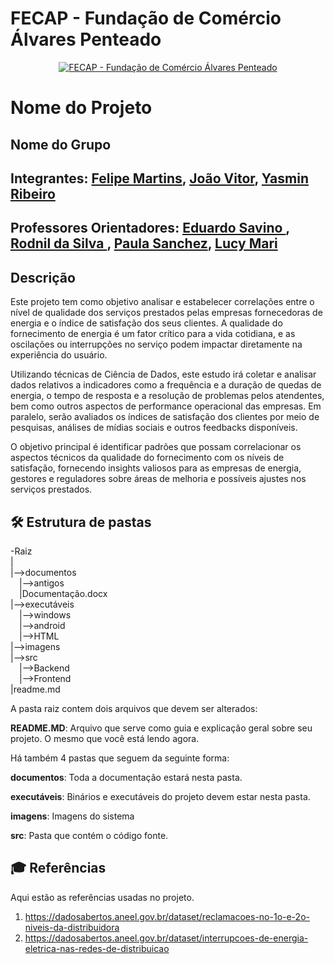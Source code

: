 # FECAP - Fundação de Comércio Álvares Penteado

<p align="center">
<a href= "https://www.fecap.br/"><img src="https://encrypted-tbn0.gstatic.com/images?q=tbn:ANd9GcRhZPrRa89Kma0ZZogxm0pi-tCn_TLKeHGVxywp-LXAFGR3B1DPouAJYHgKZGV0XTEf4AE&usqp=CAU" alt="FECAP - Fundação de Comércio Álvares Penteado" border="0"></a>
</p>

# Nome do Projeto

## Nome do Grupo

## Integrantes: <a href="https://www.linkedin.com/in/ifelipemartins/">Felipe Martins</a>, <a href="#">João Vitor</a>, <a href="#">Yasmin Ribeiro</a>

## Professores Orientadores: <a href="#">Eduardo Savino </a>, <a href="#">Rodnil da Silva </a>, <a href="#">Paula Sanchez</a>, <a href="#">Lucy Mari</a>
## Descrição

Este projeto tem como objetivo analisar e estabelecer correlações entre o nível de qualidade dos serviços prestados pelas empresas fornecedoras de energia e o índice de satisfação dos seus clientes. A qualidade do fornecimento de energia é um fator crítico para a vida cotidiana, e as oscilações ou interrupções no serviço podem impactar diretamente na experiência do usuário.

Utilizando técnicas de Ciência de Dados, este estudo irá coletar e analisar dados relativos a indicadores como a frequência e a duração de quedas de energia, o tempo de resposta e a resolução de problemas pelos atendentes, bem como outros aspectos de performance operacional das empresas. Em paralelo, serão avaliados os índices de satisfação dos clientes por meio de pesquisas, análises de mídias sociais e outros feedbacks disponíveis.

O objetivo principal é identificar padrões que possam correlacionar os aspectos técnicos da qualidade do fornecimento com os níveis de satisfação, fornecendo insights valiosos para as empresas de energia, gestores e reguladores sobre áreas de melhoria e possíveis ajustes nos serviços prestados.


## 🛠 Estrutura de pastas

-Raiz<br>
|<br>
|-->documentos<br>
  &emsp;|-->antigos<br>
  &emsp;|Documentação.docx<br>
|-->executáveis<br>
  &emsp;|-->windows<br>
  &emsp;|-->android<br>
  &emsp;|-->HTML<br>
|-->imagens<br>
|-->src<br>
  &emsp;|-->Backend<br>
  &emsp;|-->Frontend<br>
|readme.md<br>

A pasta raiz contem dois arquivos que devem ser alterados:

<b>README.MD</b>: Arquivo que serve como guia e explicação geral sobre seu projeto. O mesmo que você está lendo agora.

Há também 4 pastas que seguem da seguinte forma:

<b>documentos</b>: Toda a documentação estará nesta pasta.

<b>executáveis</b>: Binários e executáveis do projeto devem estar nesta pasta.

<b>imagens</b>: Imagens do sistema

<b>src</b>: Pasta que contém o código fonte.


## 🎓 Referências

Aqui estão as referências usadas no projeto.

1. <https://dadosabertos.aneel.gov.br/dataset/reclamacoes-no-1o-e-2o-niveis-da-distribuidora>
2. <https://dadosabertos.aneel.gov.br/dataset/interrupcoes-de-energia-eletrica-nas-redes-de-distribuicao>
